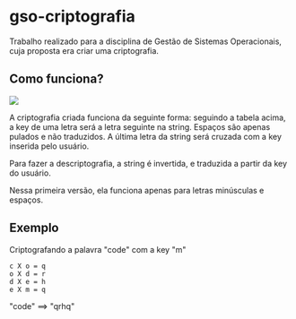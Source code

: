# gso-criptografia

Trabalho realizado para a disciplina de Gestão de Sistemas Operacionais, cuja proposta era criar uma criptografia.

## Como funciona?

![](https://upload.wikimedia.org/wikipedia/commons/9/9a/Vigen%C3%A8re_square_shading.svg)

A criptografia criada funciona da seguinte forma: seguindo a tabela acima, a key de uma letra será a letra seguinte na string. Espaços são apenas pulados e não traduzidos. A última letra da string será cruzada com a key inserida pelo usuário.

Para fazer a descriptografia, a string é invertida, e traduzida a partir da key do usuário.

Nessa primeira versão, ela funciona apenas para letras minúsculas e espaços.

## Exemplo

Criptografando a palavra "code" com a key "m"
```
c X o = q
o X d = r
d X e = h
e X m = q
```
"code" ==> "qrhq"
